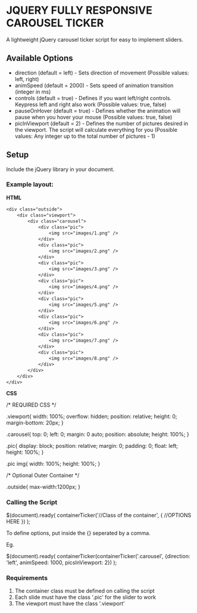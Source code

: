JQUERY FULLY RESPONSIVE CAROUSEL TICKER
=======================================

A lightweight jQuery carousel ticker script for easy to implement sliders.

Available Options
-----------------

* direction (default = left) - Sets direction of movement (Possible values: left, right)
* animSpeed (default = 2000) - Sets speed of animation transition (integer in ms)
* controls (default = true) - Defines if you want left/right controls. Keypress left and right also work (Possible values: true, false)
* pauseOnHover (default = true) - Defines whether the animation will pause when you hover your mouse (Possible values: true, false)
* picInViewport (default = 2) - Defines the number of pictures desired in the viewport. The script will calculate everything for you (Possible values: Any integer up to the total number of pictures - 1)

Setup
-----

Include the jQuery library in your document.

### Example layout:

__HTML__

    <div class="outside">
        <div class="viewport">
            <div class="carousel">
                <div class="pic">
                    <img src="images/1.png" />
                </div>
                <div class="pic">
                    <img src="images/2.png" />
                </div>
                <div class="pic">
                    <img src="images/3.png" />
                </div>
                <div class="pic">
                    <img src="images/4.png" />
                </div>
                <div class="pic">
                    <img src="images/5.png" />
                </div>
                <div class="pic">
                    <img src="images/6.png" />
                </div>
                <div class="pic">
                    <img src="images/7.png" />
                </div>
                <div class="pic">
                    <img src="images/8.png" />
                </div>
            </div>
        </div>
    </div>

__CSS__

/* REQUIRED CSS */

.viewport{
    width: 100%;
    overflow: hidden;
    position: relative;
    height: 0;
    margin-bottom: 20px;
}

.carousel{
    top: 0;
    left: 0;
    margin: 0 auto;
    position: absolute;
    height: 100%;
}

.pic{
    display: block;
    position: relative;
    margin: 0;
    padding: 0;
    float: left;
    height: 100%;
}

.pic img{
    width: 100%;
    height: 100%;
}

/* Optional Outer Container */

.outside{
    max-width:1200px;
}


### Calling the Script

$(document).ready( 
	containerTicker('//Class of the container', { //OPTIONS HERE })
);

To define options, put inside the {} seperated by a comma.

Eg.

$(document).ready( 
	containerTicker(containerTicker('.carousel', {direction: 'left', animSpeed: 1000, picsInViewport: 2})
);

### Requirements

1. The container class must be defined on calling the script
2. Each slide must have the class '.pic' for the slider to work
3. The viewport must have the class '.viewport'